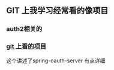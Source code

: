 ## GIT 上我学习经常看的像项目

### auth2相关的
### [git 上看的项目](https://gitee.com/shengzhao/spring-oauth-server.git)
这个讲述了spring-oauth-server 有点详细